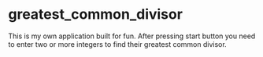 # greatest_common_divisor
This is my own application built for fun. After pressing start button you need to enter two or more integers to find their greatest common divisor.
